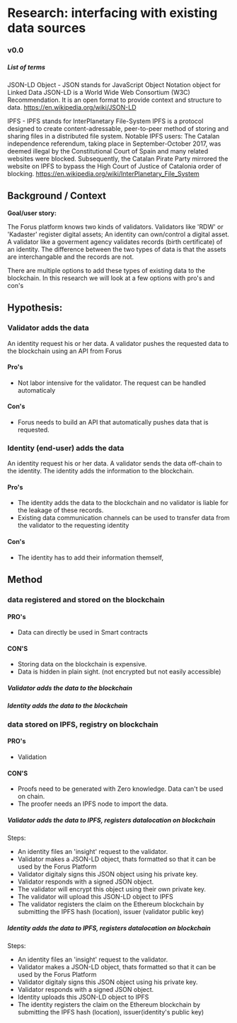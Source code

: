 # Research: interfacing with existing data sources 

### v0.0

##### List of terms

JSON-LD Object - JSON stands for JavaScript Object Notation object for Linked Data
JSON-LD is a World Wide Web Consortium (W3C) Recommendation. It is an open format to provide context and structure to data.
https://en.wikipedia.org/wiki/JSON-LD 

IPFS - IPFS stands for InterPlanetary File-System
IPFS is a protocol designed to create content-adressable, peer-to-peer method of storing and sharing files in a distributed file system. 
Notable IPFS users: The Catalan independence referendum, taking place in September-October 2017, was deemed illegal by the Constitutional Court of Spain and many related websites were blocked. Subsequently, the Catalan Pirate Party mirrored the website on IPFS to bypass the High Court of Justice of Catalonia order of blocking.
https://en.wikipedia.org/wiki/InterPlanetary_File_System


## Background / Context
**Goal/user story:** 

The Forus platform knows two kinds of validators. Validators like 'RDW' or 'Kadaster' register digital assets; An identity can own/control a digital asset. A validator like a goverment agency validates records (birth certificate) of an identity. The difference between the two types of data is that the assets are interchangable and the records are not.

There are multiple options to add these types of existing data to the blockchain. In this research we will look at a few options with pro's and con's

## Hypothesis:

### Validator adds the data
An identity request his or her data. A validator pushes the requested data to the blockchain using an API from Forus

#### Pro's
- Not labor intensive for the validator. The request can be handled automaticaly 
#### Con's
- Forus needs to build an API that automatically pushes data that is requested.

### Identity (end-user) adds the data
An identity request his or her data. A validator sends the data off-chain to the identity. The identity adds the information to the blockchain.

#### Pro's
- The identity adds the data to the blockchain and no validator is liable for the leakage of these records.
- Existing data communication channels can be used to transfer data from the validator to the requesting identity
#### Con's
- The identity has to add their information themself,

## Method

### data registered and stored on the blockchain
#### PRO's
- Data can directly be used in Smart contracts
#### CON'S
- Storing data on the blockchain is expensive.
- Data is hidden in plain sight. (not encrypted but not easily accessible)


##### Validator adds the data to the blockchain
##### Identity adds the data to the blockchain

### data stored on IPFS, registry on blockchain
#### PRO's
- Validation
#### CON'S
- Proofs need to be generated with Zero knowledge. Data can't be used on chain.
- The proofer needs an IPFS node to import the data.

##### Validator adds the data to IPFS, registers datalocation on blockchain

Steps:
- An identity files an 'insight' request to the validator.
- Validator makes a JSON-LD object, thats formatted so that it can be used by the Forus Platform
- Validator digitaly signs this JSON object using his private key.
- Validator responds with a signed JSON object. 
- The validator will encrypt this object using their own private key.
- The validator will upload this JSON-LD object to IPFS
- The validator registers the claim on the Ethereum blockchain by submitting the IPFS hash (location), issuer (validator public key)

##### Identity adds the data to IPFS, registers datalocation on blockchain
Steps:
- An identity files an 'insight' request to the validator.
- Validator makes a JSON-LD object, thats formatted so that it can be used by the Forus Platform
- Validator digitaly signs this JSON object using his private key.
- Validator responds with a signed JSON object. 
- Identity uploads this JSON-LD object to IPFS
- The identity registers the claim on the Ethereum blockchain by submitting the IPFS hash (location), issuer(identity's public key)